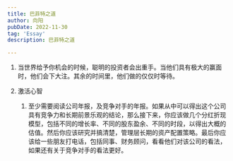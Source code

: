 ```yaml
---
title: 巴菲特之道
author: 向阳
pubDate: 2022-11-30
tag: 'Essay'
description: 巴菲特之道

---
```


1. 当世界给予你机会的时候，聪明的投资者会出重手。当他们具有极大的赢面时，他们会下大注。其余的时间里，他们做的仅仅时等待。

2. 激活心智
   1. 至少需要阅读公司年报，及竞争对手的年报。如果从中可以得出这个公司具有竞争力和长期前景乐观的结论，那么接下来，你应该做几个分红折现模型，包括不同的增长率、不同的股东盈余、不同的时段，以得出大概的估值。然后你应该研究并搞清楚，管理层长期的资产配置策略。最后你应该给一些朋友打电话，包括同事、财务顾问，看看他们对该公司的看法，如果还有关于竞争对手的看法更好。
